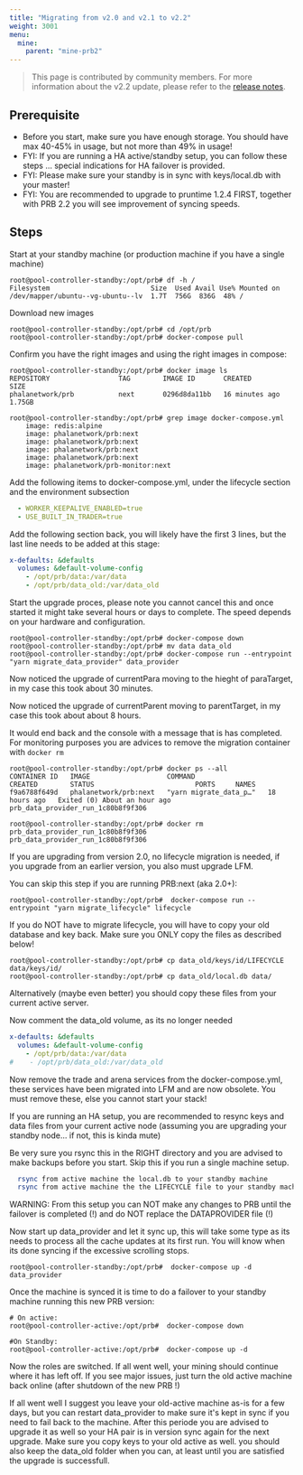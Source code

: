 ```yaml
---
title: "Migrating from v2.0 and v2.1 to v2.2"
weight: 3001
menu:
  mine:
    parent: "mine-prb2"
---
```


> This page is contributed by community members. For more information about the v2.2 update, please refer to the [release notes](/en-us/mine/prb2/2.2-release-note/).

## Prerequisite
- Before you start, make sure you have enough storage. You should have max 40-45% in usage, but not more than 49% in usage!
- FYI: If you are running a HA active/standby setup, you can follow these steps ... special indications for HA failover is provided.
- FYI: Please make sure your standby is in sync with keys/local.db with your master!
- FYI: You are recommended to upgrade to pruntime 1.2.4 FIRST, together with PRB 2.2 you will see improvement of syncing speeds.


## Steps
Start at your standby machine (or production machine if you have a single machine)

```plain
root@pool-controller-standby:/opt/prb# df -h /
Filesystem                         Size  Used Avail Use% Mounted on
/dev/mapper/ubuntu--vg-ubuntu--lv  1.7T  756G  836G  48% /
```

Download new images

```plain
root@pool-controller-standby:/opt/prb# cd /opt/prb
root@pool-controller-standby:/opt/prb# docker-compose pull
```

Confirm you have the right images and using the right images in compose:

```plain
root@pool-controller-standby:/opt/prb# docker image ls
REPOSITORY                 TAG        IMAGE ID       CREATED          SIZE
phalanetwork/prb           next       0296d8da11bb   16 minutes ago   1.75GB

root@pool-controller-standby:/opt/prb# grep image docker-compose.yml
    image: redis:alpine
    image: phalanetwork/prb:next
    image: phalanetwork/prb:next
    image: phalanetwork/prb:next
    image: phalanetwork/prb:next
    image: phalanetwork/prb-monitor:next
```

Add the following items to docker-compose.yml, under the lifecycle section and the environment subsection

```yaml
  - WORKER_KEEPALIVE_ENABLED=true
  - USE_BUILT_IN_TRADER=true
```

Add the following section back, you will likely have the first 3 lines, but the last line needs to be added at this stage:

```yaml
x-defaults: &defaults
  volumes: &default-volume-config
    - /opt/prb/data:/var/data
    - /opt/prb/data_old:/var/data_old
```

Start the upgrade proces, please note you cannot cancel this and once started it might take several hours or days to complete. The speed depends on your hardware and configuration.

```plain
root@pool-controller-standby:/opt/prb# docker-compose down
root@pool-controller-standby:/opt/prb# mv data data_old
root@pool-controller-standby:/opt/prb# docker-compose run --entrypoint "yarn migrate_data_provider" data_provider
```

Now noticed the upgrade of currentPara moving to the hieght of paraTarget, in my case this took about 30 minutes.

Now noticed the upgrade of currentParent moving to parentTarget, in my case this took about about 8 hours.

It would end back and the console with a message that is has completed. For monitoring purposes you are advices to remove the migration container with `docker rm`

```plain
root@pool-controller-standby:/opt/prb# docker ps --all
CONTAINER ID   IMAGE                   COMMAND                  CREATED        STATUS                         PORTS     NAMES
f9a6788f649d   phalanetwork/prb:next   "yarn migrate_data_p…"   18 hours ago   Exited (0) About an hour ago             prb_data_provider_run_1c80b8f9f306

root@pool-controller-standby:/opt/prb# docker rm prb_data_provider_run_1c80b8f9f306
prb_data_provider_run_1c80b8f9f306
```


If you are upgrading from version 2.0, no lifecycle migration is needed, if you upgrade from an earlier version, you also must upgrade LFM.

You can skip this step if you are running PRB:next (aka 2.0+):

```plain
root@pool-controller-standby:/opt/prb#  docker-compose run --entrypoint "yarn migrate_lifecycle" lifecycle
```

If you do NOT have to migrate lifecycle, you will have to copy your old database and key back. Make sure you ONLY copy the files as described below!

```plain
root@pool-controller-standby:/opt/prb# cp data_old/keys/id/LIFECYCLE data/keys/id/
root@pool-controller-standby:/opt/prb# cp data_old/local.db data/
```

Alternatively (maybe even better) you should copy these files from your current active server.

Now comment the data_old volume, as its no longer needed

```yaml
x-defaults: &defaults
  volumes: &default-volume-config
    - /opt/prb/data:/var/data
#    - /opt/prb/data_old:/var/data_old
```

Now remove the trade and arena services from the docker-compose.yml, these services have been migrated into LFM and are now obsolete. You must remove these, else you cannot start your stack!

If you are running an HA setup, you are recommended to resync keys and data files from your current active node (assuming you are upgrading your standby node... if not, this is kinda mute)

Be very sure you rsync this in the RIGHT directory and you are advised to make backups before you start. Skip this if you run a single machine setup.

```bash
  rsync from active machine the local.db to your standby machine
  rsync from active machine the the LIFECYCLE file to your standby machine
```

WARNING: From this setup you can NOT make any changes to PRB until the failover is completed (!) and do NOT replace the DATAPROVIDER file (!)

Now start up data_provider and let it sync up, this will take some type as its needs to process all the cache updates at its first run. You will know when its done syncing if the excessive scrolling stops.

```plain
root@pool-controller-standby:/opt/prb#  docker-compose up -d data_provider
```

Once the machine is synced it is time to do a failover to your standby machine running this new PRB version:

```plain
# On active:
root@pool-controller-active:/opt/prb#  docker-compose down

#On Standby:
root@pool-controller-active:/opt/prb#  docker-compose up -d
```

Now the roles are switched. If all went well, your mining should continue where it has left off. If you see major issues, just turn the old active machine back online (after shutdown of the new PRB !)

If all went well I suggest you leave your old-active machine as-is for a few days, but you can restart data_provider to make sure it's kept in sync if you need to fail back to the machine. After
this periode you are advised to upgrade it as well so your HA pair is in version sync again for the next upgrade. Make sure you copy keys to your old active as well. you should also keep the data_old
folder when you can, at least until you are satisfied the upgrade is successfull.
